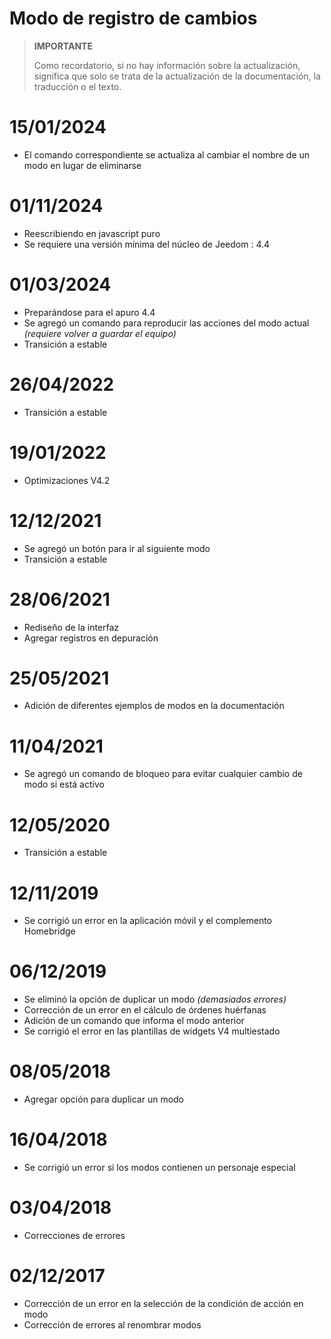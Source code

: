 # Modo de registro de cambios

>**IMPORTANTE**
>
>Como recordatorio, si no hay información sobre la actualización, significa que solo se trata de la actualización de la documentación, la traducción o el texto.

# 15/01/2024

- El comando correspondiente se actualiza al cambiar el nombre de un modo en lugar de eliminarse

# 01/11/2024

- Reescribiendo en javascript puro
- Se requiere una versión mínima del núcleo de Jeedom : 4.4

# 01/03/2024

- Preparándose para el apuro 4.4
- Se agregó un comando para reproducir las acciones del modo actual *(requiere volver a guardar el equipo)*
- Transición a estable

# 26/04/2022

- Transición a estable

# 19/01/2022

- Optimizaciones V4.2

# 12/12/2021

- Se agregó un botón para ir al siguiente modo
- Transición a estable

# 28/06/2021

- Rediseño de la interfaz
- Agregar registros en depuración

# 25/05/2021

- Adición de diferentes ejemplos de modos en la documentación

# 11/04/2021

- Se agregó un comando de bloqueo para evitar cualquier cambio de modo si está activo

# 12/05/2020

- Transición a estable

# 12/11/2019

- Se corrigió un error en la aplicación móvil y el complemento Homebridge

# 06/12/2019

- Se eliminó la opción de duplicar un modo *(demasiados errores)*
- Corrección de un error en el cálculo de órdenes huérfanas
- Adición de un comando que informa el modo anterior
- Se corrigió el error en las plantillas de widgets V4 multiestado

# 08/05/2018

- Agregar opción para duplicar un modo

# 16/04/2018

- Se corrigió un error si los modos contienen un personaje especial

# 03/04/2018

- Correcciones de errores

# 02/12/2017

- Corrección de un error en la selección de la condición de acción en modo
- Corrección de errores al renombrar modos
